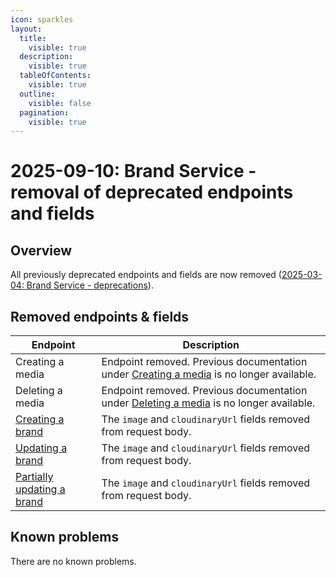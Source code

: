 ```yaml
---
icon: sparkles
layout:
  title:
    visible: true
  description:
    visible: true
  tableOfContents:
    visible: true
  outline:
    visible: false
  pagination:
    visible: true
---
```


# 2025-09-10: Brand Service - removal of deprecated endpoints and fields

## Overview

All previously deprecated endpoints and fields are now removed ([2025-03-04: Brand Service - deprecations](../2025/2025-03-04-brand.md)).

## Removed endpoints & fields

| Endpoint                                                                          | Description                                                               |
|-----------------------------------------------------------------------------------|---------------------------------------------------------------------------|
| Creating a media               | Endpoint removed. Previous documentation under [Creating a media](https://developer.emporix.io/api-references/api-guides/products-labels-and-brands/brand-service/api-reference/media) is no longer available.                                               |
| Deleting a media          | Endpoint removed. Previous documentation under [Deleting a media](https://developer.emporix.io/api-references/api-guides/products-labels-and-brands/brand-service/api-reference/media#delete-media-mediaid) is no longer available.                                                  |
| [Creating a brand](https://developer.emporix.io/api-references/api-guides/products-labels-and-brands/brand-service/api-reference/brands#post-brands)              | The `image` and `cloudinaryUrl` fields removed from request body. |
| [Updating a brand](https://developer.emporix.io/api-references/api-guides/products-labels-and-brands/brand-service/api-reference/brands#put-brands-brandid)              | The `image` and `cloudinaryUrl` fields removed from request body. |
| [Partially updating a brand](https://developer.emporix.io/api-references/api-guides/products-labels-and-brands/brand-service/api-reference/brands#patch-brands-brandid)  | The `image` and `cloudinaryUrl` fields removed from request body. |


## Known problems

There are no known problems.
